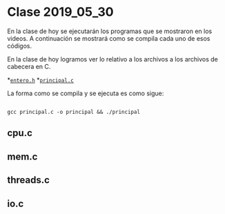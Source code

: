 # Clase 2019_05_30

En la clase de hoy se ejecutarán los programas que se mostraron en los videos. A continuación se mostrará como se compila cada uno de esos códigos.

En la clase de hoy logramos ver lo relativo a los archivos a los archivos de cabecera en C.

*[`entero.h`](entero.h)
*[`principal.c`](principal.c)

La forma como se compila y se ejecuta es como sigue:

```

gcc principal.c -o principal && ./principal
```

## cpu.c

## mem.c

## threads.c

## io.c

